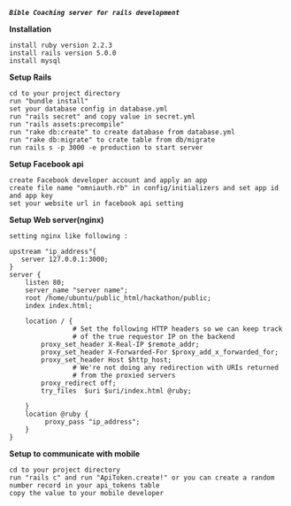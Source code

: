**_`Bible Coaching server for rails development`_**

**Installation**

    install ruby version 2.2.3
    install rails version 5.0.0
    install mysql

**Setup Rails**
    
    cd to your project directory
    run "bundle install"
    set your database config in database.yml 
    run "rails secret" and copy value in secret.yml
    run "rails assets:precompile"
    run "rake db:create" to create database from database.yml 
    run "rake db:migrate" to crate table from db/migrate
    run rails s -p 3000 -e production to start server

**Setup Facebook api**

    create Facebook developer account and apply an app
    create file name "omniauth.rb" in config/initializers and set app id and app key
    set your website url in facebook api setting

**Setup Web server(nginx)**  
    
    setting nginx like following :  
     
    upstream "ip_address"{
       server 127.0.0.1:3000;
    }
    server {
        listen 80;
        server_name "server name";
        root /home/ubuntu/public_html/hackathon/public;    
        index index.html;
     
        location / {
                    # Set the following HTTP headers so we can keep track
                    # of the true requestor IP on the backend
            proxy_set_header X-Real-IP $remote_addr;
            proxy_set_header X-Forwarded-For $proxy_add_x_forwarded_for;
            proxy_set_header Host $http_host;
                    # We're not doing any redirection with URIs returned 
                    # from the proxied servers
            proxy_redirect off;
            try_files  $uri $uri/index.html @ruby;
            
        }
        location @ruby {
             proxy_pass "ip_address";
        }
    }
    
**Setup to communicate with mobile**     
    
    cd to your project directory
    run "rails c" and run "ApiToken.create!" or you can create a random number record in your api_tokens table 
    copy the value to your mobile developer

    